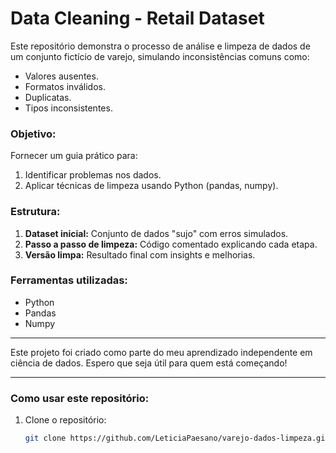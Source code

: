 # Data Cleaning - Retail Dataset

Este repositório demonstra o processo de análise e limpeza de dados de um conjunto fictício de varejo, simulando inconsistências comuns como:

- Valores ausentes.
- Formatos inválidos.
- Duplicatas.
- Tipos inconsistentes.

### Objetivo:
Fornecer um guia prático para:
1. Identificar problemas nos dados.
2. Aplicar técnicas de limpeza usando Python (pandas, numpy).

### Estrutura:
1. **Dataset inicial:** Conjunto de dados "sujo" com erros simulados.
2. **Passo a passo de limpeza:** Código comentado explicando cada etapa.
3. **Versão limpa:** Resultado final com insights e melhorias.

### Ferramentas utilizadas:
- Python
- Pandas
- Numpy

---

Este projeto foi criado como parte do meu aprendizado independente em ciência de dados. Espero que seja útil para quem está começando!

---

### Como usar este repositório:

1. Clone o repositório:
   ```bash
   git clone https://github.com/LeticiaPaesano/varejo-dados-limpeza.git
